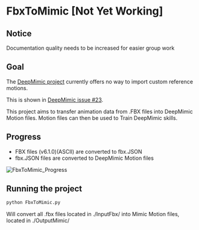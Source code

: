 # FbxToMimic [Not Yet Working]

## Notice
Documentation quality needs to be increased for easier group work

## Goal

The [DeepMimic project](https://github.com/xbpeng/DeepMimic) currently offers no way to import custom reference motions.

This is shown in [DeepMimic issue #23](https://github.com/xbpeng/DeepMimic/issues/23).

This project aims to transfer animation data from .FBX files into DeepMimic Motion files. Motion files can then be used to Train DeepMimic skills.

## Progress

- FBX files (v6.1.0)(ASCII) are converted to fbx.JSON
- fbx.JSON files are converted to DeepMimic Motion files

![FbxToMimic_Progress](./Assets/FbxToMimic_Progress.gif)

## Running the project

```Bash
python FbxToMimic.py
```

Will convert all .fbx files located in ./InputFbx/ into Mimic Motion files, located in ./OutputMimic/
